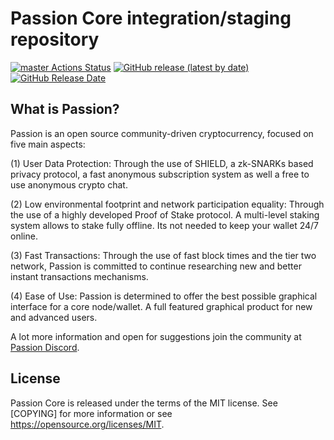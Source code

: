 Passion Core integration/staging repository
=====================================

[![master Actions Status](https://github.com/Passion-Project/Passion/workflows/CI%20Actions%20for%20Passion/badge.svg)](https://github.com/Passion-Project/Passion/actions)
[![GitHub release (latest by date)](https://img.shields.io/github/v/release/Passion-Project/passion?color=%235c4b7d&cacheSeconds=3600)](https://github.com/Passion-Project/Passion/releases)
[![GitHub Release Date](https://img.shields.io/github/release-date/Passion-Project/passion?color=%235c4b7d&cacheSeconds=3600)](https://github.com/Passion-Project/Passion/releases)

## What is Passion?

Passion is an open source community-driven cryptocurrency, focused on five main aspects:

(1) User Data Protection: Through the use of SHIELD, a zk-SNARKs based privacy protocol, a fast anonymous subscription system as well a free to use anonymous crypto chat.

(2) Low environmental footprint and network participation equality: Through the use of a highly developed Proof of Stake protocol. A multi-level staking system allows to stake fully offline. Its not needed to keep your wallet 24/7 online.

(3) Fast Transactions: Through the use of fast block times and the tier two network, Passion is committed to continue researching new and better instant transactions mechanisms.

(4) Ease of Use: Passion is determined to offer the best possible graphical interface for a core node/wallet. A full featured graphical product for new and advanced users.

A lot more information and open for suggestions join the community at [Passion Discord](https://discord.gg/mkERQwqytZ).

## License
Passion Core is released under the terms of the MIT license. See [COPYING] for more information or see https://opensource.org/licenses/MIT.
